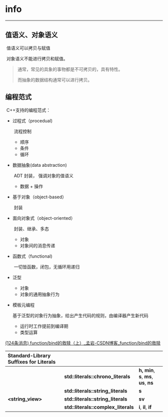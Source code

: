 # info

---



## 值语义、对象语义

​		值语义可以拷贝与赋值

​		对象语义不能进行拷贝和赋值。

>   通常，常见的具象的事物都是不可拷贝的，具有特性。
>
>   而抽象的数据结构通常可以进行拷贝。

## 编程范式

​		C++支持的编程范式：

-   过程式（procedual)

    ​	流程控制

    -   顺序
    -   条件
    -   循环

-   数据抽象(data abstraction)

    ​	ADT 封装， 强调对象的值语义

    -   数据 + 操作

-   基于对象（object-based）

    ​	封装

-   面向对象式（object-oriented）

    ​	封装、继承、多态

    -   对象
    -   对象间的消息传递

-   函数式（functional)

    ​	一切皆函数，闭包，无循环用递归

-   泛型

    -   对象
    -   对象的通用抽象行为

-   模板元编程

    基于泛型的对象行为抽象，给出产生代码的规则，由编译器产生新代码

    -   运行时工作提前到编译期
    -   类型运算

[(124条消息) function/bind的救赎（上）_孟岩-CSDN博客_function/bind的救赎](https://blog.csdn.net/myan/article/details/5928531)







| **Standard-Library Suffixes for Literals** |                                     |                                           |
| :----------------------------------------- | :---------------------------------- | ----------------------------------------- |
| **<chrono>**                               | **std::literals::chrono_literals**  | **h, min**, **s**, **ms**, **us**, **ns** |
| **<string>**                               | **std::literals::string_literals**  | **s**                                     |
| **<string_view>**                          | **std::literals::string_literals**  | **sv**                                    |
| **<complex>**                              | **std::literals::complex_literals** | **i**, **il**, **if**                     |

